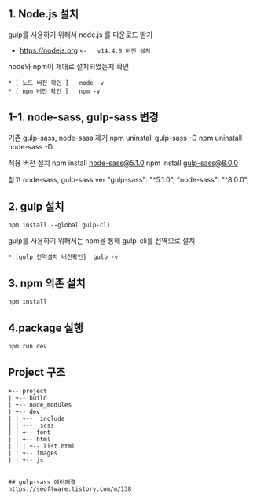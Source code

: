 ## 1. Node.js 설치

gulp를 사용하기 위해서 node.js 를 다운로드 받기

- https://nodejs.org `<-   v14.4.0 버전 설치`

node와 npm이 제대로 설치되었는지 확인

```
* [ 노드 버전 확인 ]   node -v
* [ npm 버전 확인 ]   npm -v
```

## 1-1. node-sass, gulp-sass 변경

기존 gulp-sass, node-sass 제거
npm uninstall gulp-sass -D
npm uninstall node-sass -D

적용 버전 설치
npm install node-sass@5.1.0
npm install gulp-sass@8.0.0

참고 node-sass, gulp-sass ver
"gulp-sass": "^5.1.0",
"node-sass": "^8.0.0",

## 2. gulp 설치

```
npm install --global gulp-cli
```

gulp를 사용하기 위해서는 npm을 통해 gulp-cli를 전역으로 설치

```
* [gulp 전역설치 버전확인]  gulp -v
```

## 3. npm 의존 설치

```
npm install
```

## 4.package 실행

```
npm run dev
```

## Project 구조

```
+-- project
| +-- build
| +-- node_modules
| +-- dev
| | +-- _include
| | +-- _scss
| | +-- font
| | +-- html
| | | +-- list.html
| | +-- images
| | +-- js


## gulp-sass 에러해결
https://seoftware.tistory.com/m/138
```
